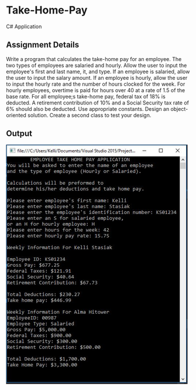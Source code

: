 # Take-Home-Pay
C# Application

## Assignment Details
Write a program that calculates the take-home pay for an employee. The two types of employees are salaried and hourly. Allow the user to input the employee's first and last name, it, and type. If an employee is salaried, allow the user to input the salary amount. If an employee is hourly, allow the user to input the hourly rate and the number of hours clocked for the week. For hourly employees, overtime is paid for hours over 40 at a rate of 1.5 of the base rate. For all employee;s take-home pay, federal tax of 18% is deducted. A retirement contribution of 10% and a Social Security tax rate of 6% should also be deducted. Use appropriate constants. Design an object-oriented solution. Create a second class to test your design.

## Output
![alt text](TakeHome.JPG)
